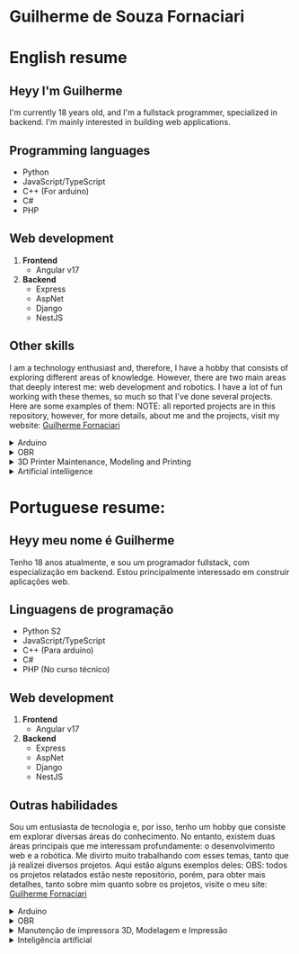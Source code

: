 # Guilherme de Souza Fornaciari
# English resume
## Heyy I'm Guilherme
I'm currently 18 years old, and I'm a fullstack programmer, specialized in backend.
I'm mainly interested in building web applications.
## Programming languages
- Python
- JavaScript/TypeScript
- C++ (For arduino)
- C#
- PHP
## Web development
   1. **Frontend**
        * Angular v17
   1. **Backend**
        * Express
        * AspNet
        * Django
        * NestJS

## Other skills
   I am a technology enthusiast and, therefore, I have a hobby that consists of exploring different areas of knowledge. However, there are two main areas that deeply interest me: web development and robotics. I have a lot of fun working with these themes, so much so that I've done several projects. Here are some examples of them:
   NOTE: all reported projects are in this repository, however, for more details, about me and the projects, visit my website:
   [Guilherme Fornaciari](https://guilherme-site.vercel.app/)


<details>
<summary>Arduino</summary><br>
I developed two main projects, EconomizAr and IrrigAção, in collaboration with the Instituto Federal de Rondônia.

EconomizAr is a project that aims to save energy by automating air conditioning control in classrooms, preventing students from leaving it on unnecessarily.

IrrigAção is a system known for automating the irrigation of a vegetable garden. In partnership with some school staff, I implemented it at IFRO. The system uses an Arduino to monitor soil moisture and activate a water pump twice a day, if the soil is sufficiently dry.
</details>

<details>
<summary>OBR</summary><br>
The OBR (Brazilian Robotics Olympics) is a competition in which we test our robotics knowledge.

I participated in two modalities: practical and theoretical.

In the practical modality, we develop both the hardware and the software for a line-following robot, which is placed on a course full of challenging obstacles designed to test the robot's performance to the fullest. In 2022, I won gold at the State and advanced to the National stage, but in 2023, I decided to redirect my personal focus to web development, and therefore, I stopped focusing my efforts on robotics.

The theoretical modality is similar to an Olympiad of traditional knowledge, since it involves a test in which we compete against the other participants. In 2021, I got a silver medal with the best grade in the state."
</details>

<details>
<summary>3D Printer Maintenance, Modeling and Printing </summary><br>
During my stay at IFRO, I became interested in a GTMax 3D A3V2 printer. After dialoguing with different sectors of the institute, I gained access to it, with the supervision of my programming teacher Adriana Aparecida Rigolon, who also taught me how to properly maintain it. It allowed me to learn the basics of 3D modeling and printing. Later, I taught a 3D modeling course during "Semana Agrotecnológica", a week-long technology event. Unfortunately, I couldn't dedicate myself as much to this area due to my participation in several knowledge Olympiads, although I had a lot of fun with that printer.
</details>

<details>
<summary>Artificial intelligence</summary><br>
I have always found this topic extremely interesting. Therefore, I asked the IFRO coordinators for the opportunity to teach an Artificial Intelligence (AI) workshop with the aim of encouraging me to learn at least a little about this fascinating area. My request was granted, and during the Agrotechnological Week, I held a workshop lasting 4 hours. In this activity, students had the chance to create an artificial intelligence to play Google's Dinogame.
</details>


# Portuguese resume:

## Heyy meu nome é Guilherme
Tenho 18 anos atualmente, e sou um programador fullstack, com especialização em backend.
Estou principalmente interessado em construir aplicações web.
## Linguagens de programação
- Python S2
- JavaScript/TypeScript
- C++ (Para arduino)
- C#
- PHP (No curso técnico)
## Web development
  1. **Frontend**
       * Angular v17
  1. **Backend**
       * Express
       * AspNet
       * Django
       * NestJS

## Outras habilidades
  Sou um entusiasta de tecnologia e, por isso, tenho um hobby que consiste em explorar diversas áreas do conhecimento. No entanto, existem duas áreas principais que me interessam profundamente: o desenvolvimento web e a robótica. Me divirto muito trabalhando com esses temas, tanto que já realizei diversos projetos. Aqui estão alguns exemplos deles:
  OBS: todos os projetos relatados estão neste repositório, porém, para obter mais detalhes, tanto sobre mim quanto sobre os projetos, visite o meu site:
  [Guilherme Fornaciari](https://guilherme-site.vercel.app/)


<details>
<summary>Arduino</summary><br>
Desenvolvi dois projetos principais, EconomizAr e IrrigAção, em colaboração com o Instituto Federal de Rondônia.

O EconomizAr é um projeto que visa economizar energia ao automatizar o controle do ar condicionado nas salas de aula, evitando que os alunos o deixem ligado desnecessariamente.

O IrrigAção é um sistema conhecido por automatizar a irrigação de uma horta. Em parceria com alguns funcionários da escola, implementei-o no IFRO. O sistema utiliza um Arduino para monitorar a umidade do solo e acionar uma bomba de água em dois momentos do dia, caso o solo esteja suficientemente seco.
</details>

<details>
<summary>OBR</summary><br>
A OBR (Olimpíada Brasileira de Robótica) é uma competição na qual testamos nosso conhecimento em robótica.

Participei em duas modalidades: a prática e a teórica.

Na modalidade prática, desenvolvemos tanto o hardware quanto o software de um robô seguidor de linha, que é colocado em um percurso repleto de obstáculos desafiadores projetados para testar ao máximo o desempenho do robô. Em 2022, conquistei o ouro na Estadual e avancei para a etapa Nacional, porém no ano de 2023, decidi redirecionar meu foco pessoal para o desenvolvimento web, e, portanto, deixei de concentrar meus esforços na robótica.

A modalidade teórica assemelha-se a uma olimpíada de conhecimento tradicional, já que envolve uma prova na qual competimos contra os demais participantes. Em 2021, obtive uma medalha de prata com a melhor nota do estado."
</details>

<details>
<summary>Manutenção de impressora 3D, Modelagem e Impressão</summary><br>
Durante minha estadia no IFRO, despertei interesse por uma impressora GTMax 3D A3V2. Após dialogar com diversos setores do instituto, consegui acesso a ela, com a supervisão da minha professora de programação Adriana Aparecida Rigolon, que também me ensinou a dar a manutenção adequada. Isso me permitiu aprender o básico de modelagem e impressão 3D. Mais tarde, cheguei a ministrar um curso de modelagem 3D durante a "Semana Agrotecnológica", um evento de tecnologia que durou uma semana. Infelizmente, não pude me dedicar tanto a essa área devido à minha participação em várias olimpíadas de conhecimento, apesar de ter me divertido bastante com aquela impressora.
</details>

<details>
<summary>Inteligência artificial</summary><br>
Sempre considerei este tema extremamente interessante. Por conseguinte, solicitei às coordenações do IFRO a oportunidade de ministrar uma oficina de Inteligência Artificial (IA) com o objetivo de me incentivar a aprender ao menos um pouco sobre essa fascinante área. Minha solicitação foi atendida, e durante a Semana Agrotecnológica, realizei uma oficina com duração de 4 horas. Nessa atividade, os alunos tiveram a chance de criar uma inteligência artificial para jogar o Dinogame do Google.
</details>






